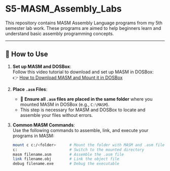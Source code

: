 # S5-MASM_Assembly_Labs

This repository contains MASM Assembly Language programs from my 5th semester lab work. These programs are aimed to help beginners learn and understand basic assembly programming concepts.

---

## 🚀 How to Use
1. **Set up MASM and DOSBox**:  
   Follow this video tutorial to download and set up MASM in DOSBox:  
   👉 [How to Download MASM and Mount it in DOSBox](https://youtu.be/12BUeTAQcKg?si=rfeCpwApQj7sKqKb)  

2. **Place `.asm` Files**:  
   - 🔴 **Ensure all `.asm` files are placed in the same folder** where you mounted MASM in DOSBox (e.g., `C:\MASM`).  
   - This step is necessary for MASM and DOSBox to locate and assemble your files without errors.  

3. **Common MASM Commands**:  
   Use the following commands to assemble, link, and execute your programs in MASM:  
   ```bash
   mount c c:/<folder>      # Mount the folder with MASM and .asm files
   c:                       # Switch to the mounted directory
   masm filename.asm        # Assemble the .asm file
   link filename.obj        # Link the object file
   debug filename.exe       # Debug the executable
